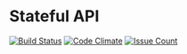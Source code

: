 # Stateful API

[![Build Status](https://travis-ci.org/gustavosobral/stateful_api.svg?branch=master)](https://travis-ci.org/gustavosobral/stateful_api) [![Code Climate](https://codeclimate.com/github/gustavosobral/stateful_api/badges/gpa.svg)](https://codeclimate.com/github/gustavosobral/stateful_api) [![Issue Count](https://codeclimate.com/github/gustavosobral/stateful_api/badges/issue_count.svg)](https://codeclimate.com/github/gustavosobral/stateful_api)
